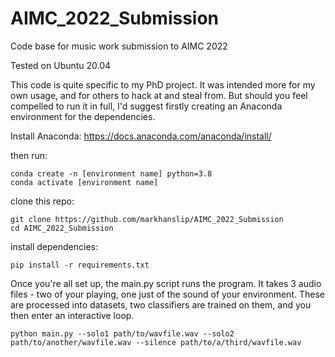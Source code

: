 # AIMC_2022_Submission

Code base for music work submission to AIMC 2022

Tested on Ubuntu 20.04 

This code is quite specific to my PhD project. It was intended more for my own usage, and for others to hack at and steal from. But should you feel compelled to run it in full, I'd suggest firstly creating an Anaconda environment for the dependencies. 

Install Anaconda: https://docs.anaconda.com/anaconda/install/

then run:
```
conda create -n [environment name] python=3.8 
conda activate [environment name] 
```
clone this repo: 
```
git clone https://github.com/markhanslip/AIMC_2022_Submission
cd AIMC_2022_Submission
```
install dependencies:
```
pip install -r requirements.txt
```
Once you're all set up, the main.py script runs the program. It takes 3 audio files - two of your playing, one just of the sound of your environment. These are processed into datasets, two classifiers are trained on them, and you then enter an interactive loop. 
```
python main.py --solo1 path/to/wavfile.wav --solo2 path/to/another/wavfile.wav --silence path/to/a/third/wavfile.wav 
```
